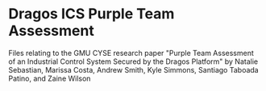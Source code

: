 # Dragos ICS Purple Team Assessment

Files relating to the GMU CYSE research paper "Purple Team Assessment of an Industrial Control System Secured by the Dragos Platform" by Natalie Sebastian, Marissa Costa, Andrew Smith, Kyle Simmons, Santiago Taboada Patino, and Zaine Wilson
